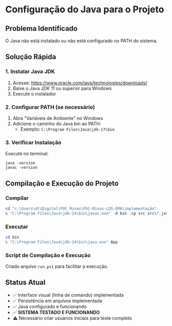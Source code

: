 # Configuração do Java para o Projeto

## Problema Identificado
O Java não está instalado ou não está configurado no PATH do sistema.

## Solução Rápida

### 1. Instalar Java JDK
1. Acesse: https://www.oracle.com/java/technologies/downloads/
2. Baixe o Java JDK 11 ou superior para Windows
3. Execute o instalador

### 2. Configurar PATH (se necessário)
1. Abra "Variáveis de Ambiente" no Windows
2. Adicione o caminho do Java bin ao PATH:
   - Exemplo: `C:\Program Files\Java\jdk-17\bin`

### 3. Verificar Instalação
Execute no terminal:
```
java -version
javac -version
```

## Compilação e Execução do Projeto

### Compilar
```powershell
cd "c:\Users\dtiDigital\PUC Minas\PUC-Minas-LDS-EMA\implementação"
& "C:\Program Files\Java\jdk-24\bin\javac.exe" -d bin -cp src src\*.java src\Business\*.java src\Business\Pessoa\*.java src\Data\DAO\*.java src\Enum\*.java src\Interface\*.java src\Utils\Identificador\*.java src\Utils\Notificador\*.java src\View\*.java
```

### Executar
```powershell
cd bin
& "C:\Program Files\Java\jdk-24\bin\java.exe" App
```

### Script de Compilação e Execução
Criado arquivo `run.ps1` para facilitar a execução.

## Status Atual
- ✅ Interface visual (linha de comando) implementada
- ✅ Persistência em arquivos implementada  
- ✅ Java configurado e funcionando
- ✅ **SISTEMA TESTADO E FUNCIONANDO**
- ⚠️ Necessário criar usuários iniciais para teste completo
